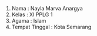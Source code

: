 1. Nama : Nayla Marva Anargya
2. Kelas : XI PPLG 1
3. Agama : Islam
4. Tempat Tinggal : Kota Semarang
